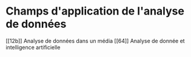 # Champs d'application de l'analyse de données

[[12b]] Analyse de données dans un média
[[64]] Analyse de donnée et intelligence artificielle
